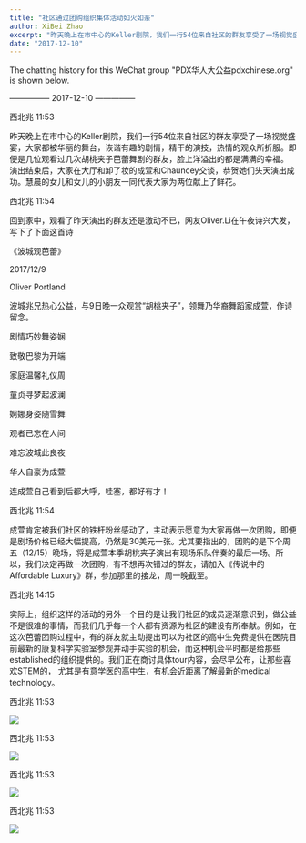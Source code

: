 ```yaml
---
title: "社区通过团购组织集体活动如火如荼"
author: XiBei Zhao
excerpt: "昨天晚上在市中心的Keller剧院，我们一行54位来自社区的群友享受了一场视觉盛宴，大家都被华丽的舞台，诙谐有趣的剧情，精干的演技，热情的观众所折服。即便是几位观看过几次胡桃夹子芭蕾舞剧的群友，脸上洋溢出的都是满满的幸福。 演出结束后，大家在大厅和卸了妆的成萱和Chauncey交谈，恭贺她们头天演出成功。慧晨的女儿和女儿的小朋友一同代表大家为两位献上了鲜花。"
date: "2017-12-10"
---
```


The chatting history for this WeChat group "PDX华人大公益pdxchinese.org" is shown below.

—————  2017-12-10  —————

西北兆  11:53

昨天晚上在市中心的Keller剧院，我们一行54位来自社区的群友享受了一场视觉盛宴，大家都被华丽的舞台，诙谐有趣的剧情，精干的演技，热情的观众所折服。即
便是几位观看过几次胡桃夹子芭蕾舞剧的群友，脸上洋溢出的都是满满的幸福。 演出结束后，大家在大厅和卸了妆的成萱和Chauncey交谈，恭贺她们头天演出成功。慧晨的女儿和女儿的小朋友一同代表大家为两位献上了鲜花。

西北兆  11:54

回到家中，观看了昨天演出的群友还是激动不已，网友Oliver.Li在午夜诗兴大发，写下了下面这首诗

《波城观芭蕾》

2017/12/9

Oliver Portland

波城兆兄热心公益，与9日晚一众观赏“胡桃夹子”，领舞乃华裔舞蹈家成萱，作诗留念。

剧情巧妙舞姿娴

致敬巴黎为开端

家庭温馨礼仪周

童贞寻梦起波澜

婀娜身姿随雪舞

观者已忘在人间

难忘波城此良夜

华人自豪为成萱

连成萱自己看到后都大呼，哇塞，都好有才！

西北兆  11:54

成萱肯定被我们社区的铁杆粉丝感动了，主动表示愿意为大家再做一次团购，即便是剧场价格已经大幅提高，仍然是30美元一张。尤其要指出的，团购的是下个周五（12/15）晚场，将是成萱本季胡桃夹子演出有现场乐队伴奏的最后一场。所以，我们决定再做一次团购，有不想再次错过的群友，请加入《传说中的 Affordable Luxury》群，参加那里的接龙，周一晚截至。

西北兆  14:15

实际上，组织这样的活动的另外一个目的是让我们社区的成员逐渐意识到，做公益不是很难的事情，而我们几乎每一个人都有资源为社区的建设有所奉献。例如，在这次芭蕾团购过程中，有的群友就主动提出可以为社区的高中生免费提供在医院目前最新的康复科学实验室参观并动手实验的机会，而这种机会平时都是给那些established的组织提供的。我们正在商讨具体tour内容，会尽早公布，让那些喜欢STEM的， 尤其是有意学医的高中生，有机会近距离了解最新的medical technology。

西北兆  11:53

![](https://res.cloudinary.com/dhngj18do/image/upload/f_auto,q_auto/v1/images/e29aab4e1210a964e974cf7784e3ddee)

西北兆  11:53

![](https://res.cloudinary.com/dhngj18do/image/upload/f_auto,q_auto/v1/images/689807adaebae46db9a3d774db923f6c)

西北兆  11:53

![](https://res.cloudinary.com/dhngj18do/image/upload/f_auto,q_auto/v1/images/81239569484c45b071d61864e54d5646)

西北兆  11:53

![](https://res.cloudinary.com/dhngj18do/image/upload/f_auto,q_auto/v1/images/9d03e24e295600306ff29ea66c8b1df7)
